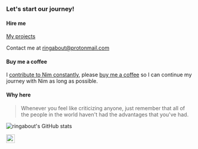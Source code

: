 ### Let's start our journey!


#### Hire me

[My projects](https://github.com/search?o=desc&q=language%3Anim+user%3Axflywind+user%3Aplanety&s=updated&type=Repositories)

Contact me at ringabout@protonmail.com

#### Buy me a coffee

I [contribute to Nim constantly](https://github.com/nim-lang/Nim/graphs/contributors), please [buy me a coffee](https://github.com/sponsors/planety) so I can continue my journey with Nim as long as possible.

#### Why here

> Whenever you feel like criticizing anyone, just remember that all of the people in the world haven't had the advantages that you've had.

![ringabout's GitHub stats](https://github-readme-stats.vercel.app/api?username=ringabout&show_icons=true&include_all_commits=true&theme=radical)

<img src="https://visitor-badge.glitch.me/badge?page_id=ringabout.ringabout" height="23">
